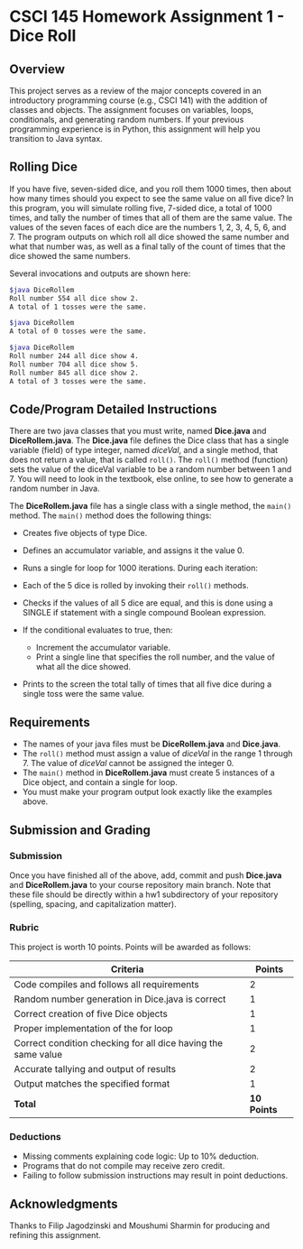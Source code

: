 # CSCI 145 Homework Assignment 1 - Dice Roll

## Overview
This project serves as a review of the major concepts covered in an introductory programming course (e.g.,
CSCI 141) with the addition of classes and objects. The assignment focuses on variables, loops, conditionals,
and generating random numbers. If your previous programming experience is in Python, this assignment
will help you transition to Java syntax.

## Rolling Dice
If you have five, seven-sided dice, and you roll them 1000 times, then about how many times should you
expect to see the same value on all five dice? In this program, you will simulate rolling five, 7-sided dice, a
total of 1000 times, and tally the number of times that all of them are the same value. The values of the
seven faces of each dice are the numbers 1, 2, 3, 4, 5, 6, and 7. The program outputs on which roll all dice
showed the same number and what that number was, as well as a final tally of the count of times that the
dice showed the same numbers.

Several invocations and outputs are shown here:

```bash
$java DiceRollem
Roll number 554 all dice show 2.
A total of 1 tosses were the same.

$java DiceRollem
A total of 0 tosses were the same.

$java DiceRollem
Roll number 244 all dice show 4.
Roll number 704 all dice show 5.
Roll number 845 all dice show 2.
A total of 3 tosses were the same.
```

## Code/Program Detailed Instructions
There are two java classes that you must write, named **Dice.java** and **DiceRollem.java**.
The **Dice.java** file defines the Dice class that has a single variable (field) of type integer, named *diceVal*,
and a single method, that does not return a value, that is called `roll()`. The `roll()` method (function)
sets the value of the diceVal variable to be a random number between 1 and 7. You will need to look in
the textbook, else online, to see how to generate a random number in Java.

The **DiceRollem.java** file has a single class with a single method, the `main()` method. The `main()` method
does the following things:

- Creates five objects of type Dice.
- Defines an accumulator variable, and assigns it the value 0.
- Runs a single for loop for 1000 iterations. During each iteration:

- Each of the 5 dice is rolled by invoking their `roll()` methods.
- Checks if the values of all 5 dice are equal, and this is done using a SINGLE if statement with a single compound Boolean expression.
- If the conditional evaluates to true, then:
    - Increment the accumulator variable.
    - Print a single line that specifies the roll number, and the value of what all the dice showed.
- Prints to the screen the total tally of times that all five dice during a single toss were the same value.

## Requirements
- The names of your java files must be **DiceRollem.java** and **Dice.java**.
- The `roll()` method must assign a value of *diceVal* in the range 1 through 7. The value of *diceVal*
cannot be assigned the integer 0.
- The `main()` method in **DiceRollem.java** must create 5 instances of a Dice object, and contain a single for loop.
- You must make your program output look exactly like the examples above.

## Submission and Grading
### Submission
Once you have finished all of the above, add, commit and push **Dice.java** and **DiceRollem.java** to your
course repository main branch. Note that these file should be directly within a hw1 subdirectory of your
repository (spelling, spacing, and capitalization matter).

### Rubric
This project is worth 10 points. Points will be awarded as follows:

| **Criteria** | **Points** |
| --- | --- |
| Code compiles and follows all requirements | 2 |
| Random number generation in Dice.java is correct | 1 |
| Correct creation of five Dice objects | 1 |
| Proper implementation of the for loop | 1 |
| Correct condition checking for all dice having the same value | 2 |
| Accurate tallying and output of results | 2 |
| Output matches the specified format | 1 |
| **Total** | **10 Points** |

### Deductions
- Missing comments explaining code logic: Up to 10% deduction.
- Programs that do not compile may receive zero credit.
- Failing to follow submission instructions may result in point deductions.

## Acknowledgments
Thanks to Filip Jagodzinski and Moushumi Sharmin for producing and refining this assignment.
